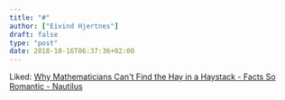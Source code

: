 ```yaml
---
title: "#"
author: ["Eivind Hjertnes"]
draft: false
type: "post"
date: 2018-10-16T06:37:36+02:00
---
```


Liked:
[Why
Mathematicians Can't Find the Hay in a Haystack - Facts So Romantic -
Nautilus](http://nautil.us/blog/why-mathematicians-cant-find-the-hay-in-a-haystack)
